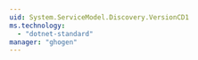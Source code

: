 ```yaml
---
uid: System.ServiceModel.Discovery.VersionCD1
ms.technology: 
  - "dotnet-standard"
manager: "ghogen"
---
```

